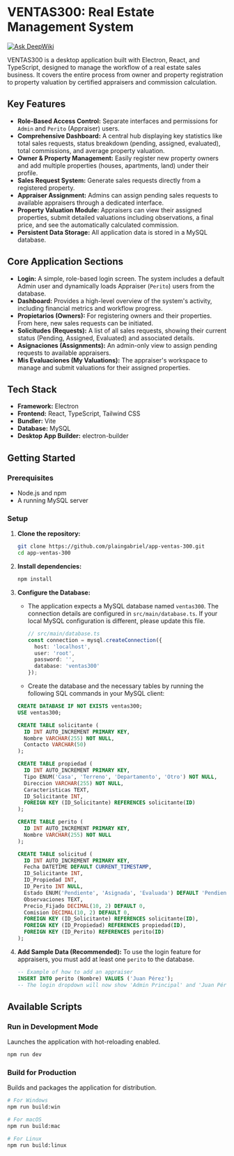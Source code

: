 # VENTAS300: Real Estate Management System
[![Ask DeepWiki](https://devin.ai/assets/askdeepwiki.png)](https://deepwiki.com/plaingabriel/app-ventas-300)

VENTAS300 is a desktop application built with Electron, React, and TypeScript, designed to manage the workflow of a real estate sales business. It covers the entire process from owner and property registration to property valuation by certified appraisers and commission calculation.

## Key Features

*   **Role-Based Access Control:** Separate interfaces and permissions for `Admin` and `Perito` (Appraiser) users.
*   **Comprehensive Dashboard:** A central hub displaying key statistics like total sales requests, status breakdown (pending, assigned, evaluated), total commissions, and average property valuation.
*   **Owner & Property Management:** Easily register new property owners and add multiple properties (houses, apartments, land) under their profile.
*   **Sales Request System:** Generate sales requests directly from a registered property.
*   **Appraiser Assignment:** Admins can assign pending sales requests to available appraisers through a dedicated interface.
*   **Property Valuation Module:** Appraisers can view their assigned properties, submit detailed valuations including observations, a final price, and see the automatically calculated commission.
*   **Persistent Data Storage:** All application data is stored in a MySQL database.

## Core Application Sections

*   **Login:** A simple, role-based login screen. The system includes a default Admin user and dynamically loads Appraiser (`Perito`) users from the database.
*   **Dashboard:** Provides a high-level overview of the system's activity, including financial metrics and workflow progress.
*   **Propietarios (Owners):** For registering owners and their properties. From here, new sales requests can be initiated.
*   **Solicitudes (Requests):** A list of all sales requests, showing their current status (Pending, Assigned, Evaluated) and associated details.
*   **Asignaciones (Assignments):** An admin-only view to assign pending requests to available appraisers.
*   **Mis Evaluaciones (My Valuations):** The appraiser's workspace to manage and submit valuations for their assigned properties.

## Tech Stack

*   **Framework:** Electron
*   **Frontend:** React, TypeScript, Tailwind CSS
*   **Bundler:** Vite
*   **Database:** MySQL
*   **Desktop App Builder:** electron-builder

## Getting Started

### Prerequisites

*   Node.js and npm
*   A running MySQL server

### Setup

1.  **Clone the repository:**
    ```bash
    git clone https://github.com/plaingabriel/app-ventas-300.git
    cd app-ventas-300
    ```

2.  **Install dependencies:**
    ```bash
    npm install
    ```

3.  **Configure the Database:**
    *   The application expects a MySQL database named `ventas300`. The connection details are configured in `src/main/database.ts`. If your local MySQL configuration is different, please update this file.
        ```typescript
        // src/main/database.ts
        const connection = mysql.createConnection({
          host: 'localhost',
          user: 'root',
          password: '',
          database: 'ventas300'
        });
        ```
    *   Create the database and the necessary tables by running the following SQL commands in your MySQL client:
    ```sql
    CREATE DATABASE IF NOT EXISTS ventas300;
    USE ventas300;

    CREATE TABLE solicitante (
      ID INT AUTO_INCREMENT PRIMARY KEY,
      Nombre VARCHAR(255) NOT NULL,
      Contacto VARCHAR(50)
    );

    CREATE TABLE propiedad (
      ID INT AUTO_INCREMENT PRIMARY KEY,
      Tipo ENUM('Casa', 'Terreno', 'Departamento', 'Otro') NOT NULL,
      Direccion VARCHAR(255) NOT NULL,
      Caracteristicas TEXT,
      ID_Solicitante INT,
      FOREIGN KEY (ID_Solicitante) REFERENCES solicitante(ID)
    );

    CREATE TABLE perito (
      ID INT AUTO_INCREMENT PRIMARY KEY,
      Nombre VARCHAR(255) NOT NULL
    );

    CREATE TABLE solicitud (
      ID INT AUTO_INCREMENT PRIMARY KEY,
      Fecha DATETIME DEFAULT CURRENT_TIMESTAMP,
      ID_Solicitante INT,
      ID_Propiedad INT,
      ID_Perito INT NULL,
      Estado ENUM('Pendiente', 'Asignada', 'Evaluada') DEFAULT 'Pendiente',
      Observaciones TEXT,
      Precio_Fijado DECIMAL(10, 2) DEFAULT 0,
      Comision DECIMAL(10, 2) DEFAULT 0,
      FOREIGN KEY (ID_Solicitante) REFERENCES solicitante(ID),
      FOREIGN KEY (ID_Propiedad) REFERENCES propiedad(ID),
      FOREIGN KEY (ID_Perito) REFERENCES perito(ID)
    );
    ```

4.  **Add Sample Data (Recommended):**
    To use the login feature for appraisers, you must add at least one `perito` to the database.
    ```sql
    -- Example of how to add an appraiser
    INSERT INTO perito (Nombre) VALUES ('Juan Pérez');
    -- The login dropdown will now show 'Admin Principal' and 'Juan Pérez - Perito'
    ```

## Available Scripts

### Run in Development Mode
Launches the application with hot-reloading enabled.
```bash
npm run dev
```

### Build for Production
Builds and packages the application for distribution.
```bash
# For Windows
npm run build:win

# For macOS
npm run build:mac

# For Linux
npm run build:linux